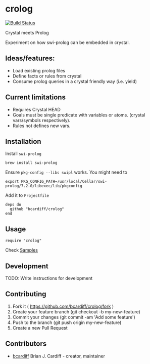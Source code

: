 # crolog

[![Build Status](https://travis-ci.org/bcardiff/crolog.svg)](https://travis-ci.org/bcardiff/crolog)

Crystal meets Prolog

Experiment on how swi-prolog can be embedded in crystal.

## Ideas/features:

* Load existing prolog files
* Define facts or rules from crystal
* Consume prolog queries in a crystal friendly way (i.e. yield)

## Current limitations

* Requires Crystal HEAD
* Goals must be single predicate with variables or atoms. (crystal vars/symbols respectively).
* Rules not defines new vars.

## Installation

Install `swi-prolog`

```
brew install swi-prolog
```

Ensure `pkg-config --libs swipl` works. You might need to

`export PKG_CONFIG_PATH=/usr/local/Cellar/swi-prolog/7.2.0/libexec/lib/pkgconfig`

Add it to `Projectfile`

```crystal
deps do
  github "bcardiff/crolog"
end
```

## Usage

```crystal
require "crolog"
```

Check [Samples](https://github.com/bcardiff/crolog/tree/master/samples)

## Development

TODO: Write instructions for development

## Contributing

1. Fork it ( https://github.com/bcardiff/crolog/fork )
2. Create your feature branch (git checkout -b my-new-feature)
3. Commit your changes (git commit -am 'Add some feature')
4. Push to the branch (git push origin my-new-feature)
5. Create a new Pull Request


## Contributors

- [bcardiff](https://github.com/bcardiff) Brian J. Cardiff - creator, maintainer
